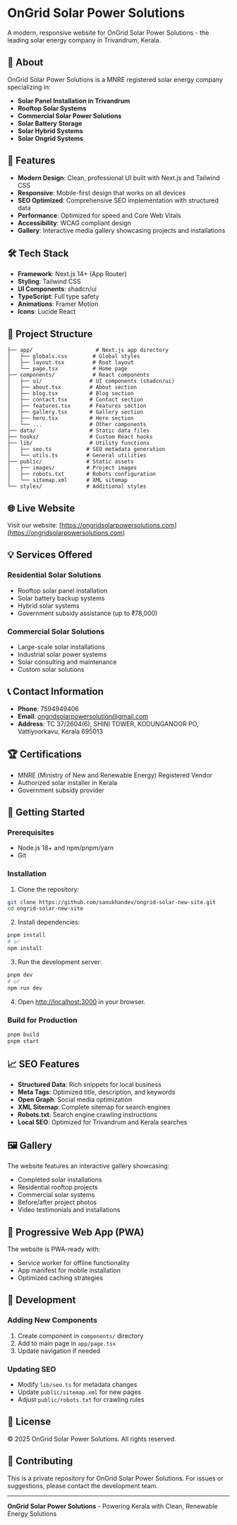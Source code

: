 # OnGrid Solar Power Solutions

A modern, responsive website for OnGrid Solar Power Solutions - the leading solar energy company in Trivandrum, Kerala.

## 🌟 About

OnGrid Solar Power Solutions is a MNRE registered solar energy company specializing in:

- **Solar Panel Installation in Trivandrum**
- **Rooftop Solar Systems**
- **Commercial Solar Power Solutions**
- **Solar Battery Storage**
- **Solar Hybrid Systems**
- **Solar Ongrid Systems**

## 🚀 Features

- **Modern Design**: Clean, professional UI built with Next.js and Tailwind CSS
- **Responsive**: Mobile-first design that works on all devices
- **SEO Optimized**: Comprehensive SEO implementation with structured data
- **Performance**: Optimized for speed and Core Web Vitals
- **Accessibility**: WCAG compliant design
- **Gallery**: Interactive media gallery showcasing projects and installations

## 🛠️ Tech Stack

- **Framework**: Next.js 14+ (App Router)
- **Styling**: Tailwind CSS
- **UI Components**: shadcn/ui
- **TypeScript**: Full type safety
- **Animations**: Framer Motion
- **Icons**: Lucide React

## 📁 Project Structure

```
├── app/                    # Next.js app directory
│   ├── globals.css        # Global styles
│   ├── layout.tsx         # Root layout
│   └── page.tsx           # Home page
├── components/            # React components
│   ├── ui/               # UI components (shadcn/ui)
│   ├── about.tsx         # About section
│   ├── blog.tsx          # Blog section
│   ├── contact.tsx       # Contact section
│   ├── features.tsx      # Features section
│   ├── gallery.tsx       # Gallery section
│   ├── hero.tsx          # Hero section
│   └── ...               # Other components
├── data/                 # Static data files
├── hooks/                # Custom React hooks
├── lib/                  # Utility functions
│   ├── seo.ts           # SEO metadata generation
│   └── utils.ts         # General utilities
├── public/              # Static assets
│   ├── images/          # Project images
│   ├── robots.txt       # Robots configuration
│   └── sitemap.xml      # XML sitemap
└── styles/              # Additional styles
```

## 🌐 Live Website

Visit our website: [https://ongridsolarpowersolutions.com](https://ongridsolarpowersolutions.com)

## 💡 Services Offered

### Residential Solar Solutions

- Rooftop solar panel installation
- Solar battery backup systems
- Hybrid solar systems
- Government subsidy assistance (up to ₹78,000)

### Commercial Solar Solutions

- Large-scale solar installations
- Industrial solar power systems
- Solar consulting and maintenance
- Custom solar solutions

## 📞 Contact Information

- **Phone**: 7594949406
- **Email**: ongridsolarpowersolution@gmail.com
- **Address**: TC 37/2604(6), SHINI TOWER, KODUNGANOOR PO, Vattiyoorkavu, Kerala 695013

## 🏆 Certifications

- MNRE (Ministry of New and Renewable Energy) Registered Vendor
- Authorized solar installer in Kerala
- Government subsidy provider

## 🚀 Getting Started

### Prerequisites

- Node.js 18+ and npm/pnpm/yarn
- Git

### Installation

1. Clone the repository:

```bash
git clone https://github.com/sanukhandev/ongrid-solar-new-site.git
cd ongrid-solar-new-site
```

2. Install dependencies:

```bash
pnpm install
# or
npm install
```

3. Run the development server:

```bash
pnpm dev
# or
npm run dev
```

4. Open [http://localhost:3000](http://localhost:3000) in your browser.

### Build for Production

```bash
pnpm build
pnpm start
```

## 📈 SEO Features

- **Structured Data**: Rich snippets for local business
- **Meta Tags**: Optimized title, description, and keywords
- **Open Graph**: Social media optimization
- **XML Sitemap**: Complete sitemap for search engines
- **Robots.txt**: Search engine crawling instructions
- **Local SEO**: Optimized for Trivandrum and Kerala searches

## 🖼️ Gallery

The website features an interactive gallery showcasing:

- Completed solar installations
- Residential rooftop projects
- Commercial solar systems
- Before/after project photos
- Video testimonials and installations

## 📱 Progressive Web App (PWA)

The website is PWA-ready with:

- Service worker for offline functionality
- App manifest for mobile installation
- Optimized caching strategies

## 🔧 Development

### Adding New Components

1. Create component in `components/` directory
2. Add to main page in `app/page.tsx`
3. Update navigation if needed

### Updating SEO

- Modify `lib/seo.ts` for metadata changes
- Update `public/sitemap.xml` for new pages
- Adjust `public/robots.txt` for crawling rules

## 📄 License

© 2025 OnGrid Solar Power Solutions. All rights reserved.

## 🤝 Contributing

This is a private repository for OnGrid Solar Power Solutions. For issues or suggestions, please contact the development team.

---

**OnGrid Solar Power Solutions** - Powering Kerala with Clean, Renewable Energy Solutions
